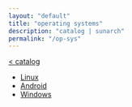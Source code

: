 ```yaml
---
layout: "default"
title: "operating systems"
description: "catalog | sunarch"
permalink: "/op-sys"
---
```

[< catalog](../index.md)

- [Linux](linux/linux.md)
- [Android](android.md)
- [Windows](windows/windows.md)
